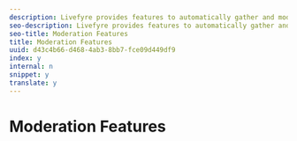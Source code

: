 ```yaml
---
description: Livefyre provides features to automatically gather and moderate content to publish to Apps on your site.
seo-description: Livefyre provides features to automatically gather and moderate content to publish to Apps on your site.
seo-title: Moderation Features
title: Moderation Features
uuid: d43c4b66-d468-4ab3-8bb7-fce09d449df9
index: y
internal: n
snippet: y
translate: y
---
```


# Moderation Features


